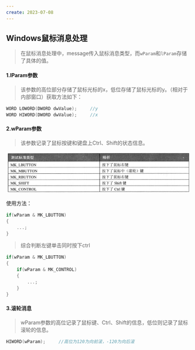 ```yaml
---
create: 2023-07-08
---
```

## Windows鼠标消息处理

> 在鼠标消息处理中，message传入鼠标消息类型，而`wParam`和`lParam`存储了具体的值。

#### 1.lParam参数

> 该参数的高位部分存储了鼠标光标的x，低位存储了鼠标光标的y。（相对于内部窗口）获取方法如下：

```C++
WORD LOWORD(DWORD dwValue);		//y
WORD HIWORD(DWORD dwValue);		//x
```

#### 2.wParam参数

> 该参数记录了鼠标按键和键盘上Ctrl、Shift的状态信息。

![](picture/lParam.png)

使用方法：

```C++
if(wParam & MK_LBUTTON)
{
    ...;
}
```

> 综合判断左键单击同时按下ctrl

```C++
if(wParam & MK_LBUTTON)
{
    if(wParam & MK_CONTROL)
    {
        ...;
    }
}
```

#### 3.滚轮消息

> wParam参数的高位记录了鼠标键、Ctrl、Shift的信息，低位则记录了鼠标滚轮的信息。

```C++
HIWORD(wParam);		//高位为120为向前滚，-120为向后滚
```

